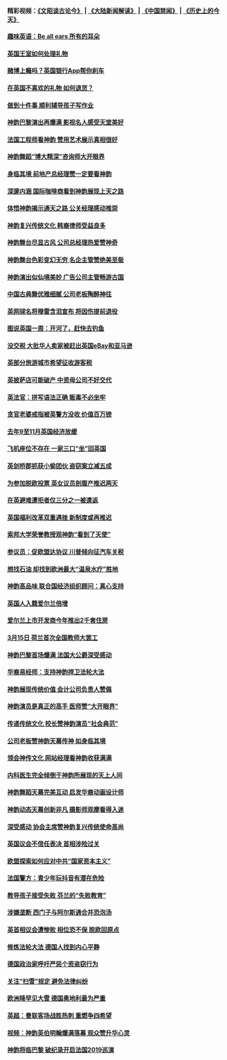 #### 精彩视频：[《文昭谈古论今》](https://github.com/gfw-breaker/wenzhao/blob/master/README.md?t=01190330) | [《大陆新闻解读》](https://github.com/gfw-breaker/ntdtv-comedy/blob/master/README.md?t=01190330) | [《中国禁闻》](https://github.com/gfw-breaker/ntdtv-news/blob/master/README.md?t=01190330) | [《历史上的今天》](https://github.com/gfw-breaker/today-in-history/blob/master/README.md?t=01190330) 

#### [趣味英语：Be all ears 所有的耳朵](../pages/nsc974/n10985161.md?t=01190330) 

#### [英国王室如何处理礼物](../pages/nsc974/n10985131.md?t=01190330) 

#### [赌博上瘾吗？英国银行App帮你刹车](../pages/nsc974/n10985121.md?t=01190330) 

#### [在英国不喜欢的礼物 如何退货？](../pages/nsc974/n10985110.md?t=01190330) 

#### [做到十件事 顺利辅导孩子写作业](../pages/nsc974/n10985075.md?t=01190330) 

#### [神韵巴黎演出再爆满 影视名人感受天堂美好](../pages/nsc974/n10984954.md?t=01190330) 

#### [法国工程师看神韵 赞用艺术展示真相很好](../pages/nsc974/n10984640.md?t=01190330) 

#### [神韵舞蹈“博大精深”咨询师大开眼界](../pages/nsc974/n10984677.md?t=01190330) 

#### [身临其境 前地产总经理赞一定要看神韵](../pages/nsc974/n10984484.md?t=01190330) 

#### [深邃内涵 国际咖啡商看到神韵展现上天之路](../pages/nsc974/n10984529.md?t=01190330) 

#### [体悟神韵揭示通天之路 公关经理感动推崇](../pages/nsc974/n10984420.md?t=01190330) 

#### [神韵复兴传统文化 韩裔律师受益良多](../pages/nsc974/n10984336.md?t=01190330) 

#### [神韵舞台尽显古风 公司总经理热爱赞神奇](../pages/nsc974/n10984129.md?t=01190330) 

#### [神韵舞台色彩变幻无穷 名企主管赞绝美至极](../pages/nsc974/n10984123.md?t=01190330) 

#### [神韵演出似仙境美妙 广告公司主管畅游古国](../pages/nsc974/n10983955.md?t=01190330) 

#### [中国古典舞优雅细腻 公司老板陶醉神往](../pages/nsc974/n10983863.md?t=01190330) 

#### [英网球名将穆雷含泪宣布 将因伤提前退役](../pages/nsc974/n10983038.md?t=01190330) 

#### [图说英国一周：开河了，赶快去钓鱼](../pages/nsc974/n10983196.md?t=01190330) 

#### [没交税 大批华人卖家被赶出英国eBay和亚马逊](../pages/nsc974/n10983108.md?t=01190330) 

#### [英部分旅游城市希望征收游客税](../pages/nsc974/n10983104.md?t=01190330) 

#### [英披萨店可能破产 中资母公司不好交代](../pages/nsc974/n10983069.md?t=01190330) 

#### [英法官：拼写语法正确 贩毒不必坐牢](../pages/nsc974/n10983060.md?t=01190330) 

#### [贪官老婆戒指被英警方没收 价值百万镑](../pages/nsc974/n10983052.md?t=01190330) 

#### [去年9至11月英国经济放缓](../pages/nsc974/n10983032.md?t=01190330) 

#### [飞机座位不存在  一家三口“坐”回英国](../pages/nsc974/n10983023.md?t=01190330) 

#### [英剑桥郡抓获小偷团伙 盗窃案立减五成](../pages/nsc974/n10983009.md?t=01190330) 

#### [为参加脱欧投票 英女议员剖腹产推迟两天](../pages/nsc974/n10983001.md?t=01190330) 

#### [在英避难遭拒者仅三分之一被遣返](../pages/nsc974/n10982984.md?t=01190330) 

#### [英国福利改革双重遇挫 新制度或再推迟](../pages/nsc974/n10982948.md?t=01190330) 

#### [索邦大学荣誉教授观神韵“看到了天使”](../pages/nsc974/n10982933.md?t=01190330) 

#### [参议员：促欧盟达协议 川普倾向征汽车关税](../pages/nsc974/n10982456.md?t=01190330) 

#### [想找石油 却找到欧洲最大“温泉水疗”胜地](../pages/nsc974/n10982219.md?t=01190330) 

#### [神韵高品味 联合国经济组织顾问：真心支持](../pages/nsc974/n10982478.md?t=01190330) 

#### [英国人入籍爱尔兰倍增](../pages/nsc974/n10982160.md?t=01190330) 

#### [爱尔兰上市开发商今年推出2千套住房](../pages/nsc974/n10982096.md?t=01190330) 

#### [3月15日 荷兰首次全国教师大罢工](../pages/nsc974/n10982052.md?t=01190330) 

#### [神韵巴黎首场爆满 法国大公爵深受感动](../pages/nsc974/n10981627.md?t=01190330) 

#### [华裔易经师：支持神韵捍卫法轮大法](../pages/nsc974/n10981691.md?t=01190330) 

#### [神韵展现传统价值 会计公司负责人赞佩](../pages/nsc974/n10981655.md?t=01190330) 

#### [神韵演员是真正的高手 医师赞“大开眼界”](../pages/nsc974/n10981377.md?t=01190330) 

#### [传递传统文化 校长赞神韵演员“社会典范”](../pages/nsc974/n10981113.md?t=01190330) 

#### [公司老板赞神韵天幕传神 如身临其境](../pages/nsc974/n10981256.md?t=01190330) 

#### [领会神传文化 网站经理看神韵收获满满](../pages/nsc974/n10981047.md?t=01190330) 

#### [内科医生完全倾倒于神韵所展现的天上人间](../pages/nsc974/n10981123.md?t=01190330) 

#### [神韵舞蹈天幕完美互动 启发华裔动画设计师](../pages/nsc974/n10980923.md?t=01190330) 

#### [神韵动态天幕创新非凡 摄影师观摩看得入迷](../pages/nsc974/n10980852.md?t=01190330) 

#### [深受感动 协会主席赞神韵复兴传统使命高尚](../pages/nsc974/n10980758.md?t=01190330) 

#### [英国议会不信任表决 首相涉险过关](../pages/nsc974/n10980536.md?t=01190330) 

#### [欧盟探索如何应对中共“国家资本主义”](../pages/nsc974/n10979979.md?t=01190330) 

#### [法国警方：青少年玩抖音有潜在危险](../pages/nsc974/n10979065.md?t=01190330) 

#### [教导孩子接受失败 芬兰的“失败教育”](../pages/nsc974/n10979250.md?t=01190330) 

#### [涉嫌垄断 西门子与阿尔斯通合并恐泡汤](../pages/nsc974/n10979194.md?t=01190330) 

#### [英首相议会遭惨败 相位恐不保 脱欧回原点](../pages/nsc974/n10977981.md?t=01190330) 

#### [修炼法轮大法 德国人找到内心平静](../pages/nsc974/n10977570.md?t=01190330) 

#### [德国政治家呼吁严惩个资盗窃行为](../pages/nsc974/n10977528.md?t=01190330) 

#### [关注“扫雪”规定 避免法律纠纷](../pages/nsc974/n10977179.md?t=01190330) 

#### [欧洲降罕见大雪 德国奥地利最为严重](../pages/nsc974/n10977064.md?t=01190330) 

#### [英超：曼联客场战胜热刺 重燃争四希望](../pages/nsc974/n10976750.md?t=01190330) 

#### [视频：神韵英伯明翰爆满落幕 观众赞升华心灵](../pages/nsc974/n10975642.md?t=01190330) 

#### [神韵将临巴黎 破纪录开启法国2019巡演](../pages/nsc974/n10975354.md?t=01190330) 

